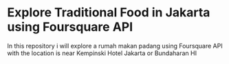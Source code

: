 # Explore Traditional Food in Jakarta using Foursquare API

In this repository i will explore a rumah makan padang using Foursquare API with the location is near Kempinski Hotel Jakarta or Bundaharan HI
